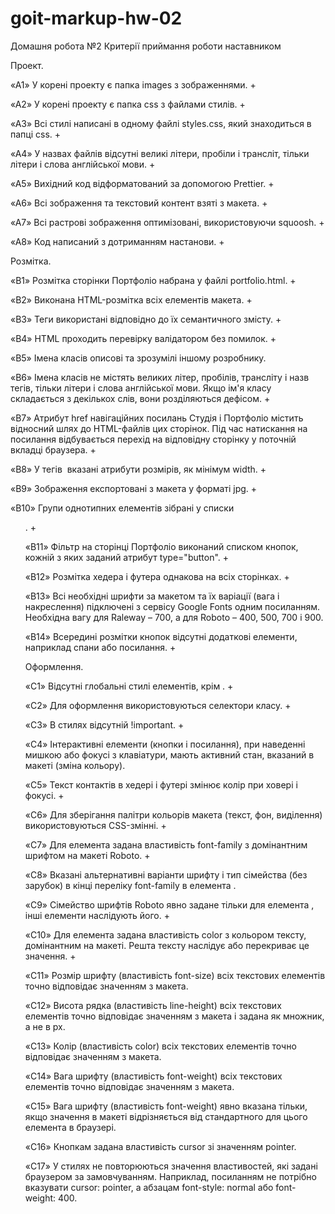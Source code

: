 # goit-markup-hw-02

Домашня робота №2 Критерії приймання роботи наставником

Проект.

«A1» У корені проекту є папка images з зображеннями. +

«A2» У корені проекту є папка css з файлами стилів. +

«A3» Всі стилі написані в одному файлі styles.css, який знаходиться в папці css. +

«A4» У назвах файлів відсутні великі літери, пробіли і трансліт, тільки літери і слова англійської
мови. +

«A5» Вихідний код відформатований за допомогою Prettier. +

«A6» Всі зображення та текстовий контент взяті з макета. +

«A7» Всі растрові зображення оптимізовані, використовуючи squoosh. +

«A8» Код написаний з дотриманням настанови. +

Розмітка.

«B1» Розмітка сторінки Портфоліо набрана у файлі portfolio.html. +

«B2» Виконана HTML-розмітка всіх елементів макета. +

«B3» Теги використані відповідно до їх семантичного змісту. +

«B4» HTML проходить перевірку валідатором без помилок. +

«B5» Імена класів описові та зрозумілі іншому розробнику.

«B6» Імена класів не містять великих літер, пробілів, трансліту і назв тегів, тільки літери і слова
англійської мови. Якщо ім'я класу складається з декількох слів, вони розділяються дефісом. +

«B7» Атрибут href навігаційних посилань Студія і Портфоліо містить відносний шлях до HTML-файлів цих
сторінок. Під час натискання на посилання відбувається перехід на відповідну сторінку у поточній
вкладці браузера. +

«B8» У тегів <img> вказані атрибути розмірів, як мінімум width. +

«B9» Зображення експортовані з макета у форматі jpg. +

«B10» Групи однотипних елементів зібрані у списки <ul>. +

«B11» Фільтр на сторінці Портфоліо виконаний списком кнопок, кожній з яких заданий атрибут
type="button". +

«B12» Розмітка хедера і футера однакова на всіх сторінках. +

«B13» Всі необхідні шрифти за макетом та їх варіації (вага і накреслення) підключені з сервісу
Google Fonts одним посиланням. Необхідна вагу для Raleway – 700, а для Roboto – 400, 500, 700 і 900.

«B14» Всередині розмітки кнопок відсутні додаткові елементи, наприклад спани або посилання. +

Оформлення.

«C1» Відсутні глобальні стилі елементів, крім <body>. +

«C2» Для оформлення використовуються селектори класу. +

«C3» В стилях відсутній !important. +

«C4» Інтерактивні елементи (кнопки і посилання), при наведенні мишкою або фокусі з клавіатури, мають
активний стан, вказаний в макеті (зміна кольору).

«С5» Текст контактів в хедері і футері змінює колір при ховері і фокусі. +

«C6» Для зберігання палітри кольорів макета (текст, фон, виділення) використовуються CSS-змінні. +

«С7» Для елемента <body> задана властивість font-family з домінантним шрифтом на макеті Roboto. +

«С8» Вказані альтернативні варіанти шрифту і тип сімейства (без зарубок) в кінці переліку
font-family в елемента <body>.

«С9» Сімейство шрифтів Roboto явно задане тільки для елемента <body>, інші елементи наслідують
його. +

«С10» Для елемента <body> задана властивість color з кольором тексту, домінантним на макеті. Решта
тексту наслідує або перекриває це значення. +

«С11» Розмір шрифту (властивість font-size) всіх текстових елементів точно відповідає значенням з
макета.

«С12» Висота рядка (властивість line-height) всіх текстових елементів точно відповідає значенням з
макета і задана як множник, а не в px.

«С13» Колір (властивість color) всіх текстових елементів точно відповідає значенням з макета.

«С14» Вага шрифту (властивість font-weight) всіх текстових елементів точно відповідає значенням з
макета.

«С15» Вага шрифту (властивість font-weight) явно вказана тільки, якщо значення в макеті
відрізняється від стандартного для цього елемента в браузері.

«С16» Кнопкам задана властивість cursor зі значенням pointer.

«С17» У стилях не повторюються значення властивостей, які задані браузером за замовчуванням.
Наприклад, посиланням не потрібно вказувати cursor: pointer, а абзацам font-style: normal або
font-weight: 400.
